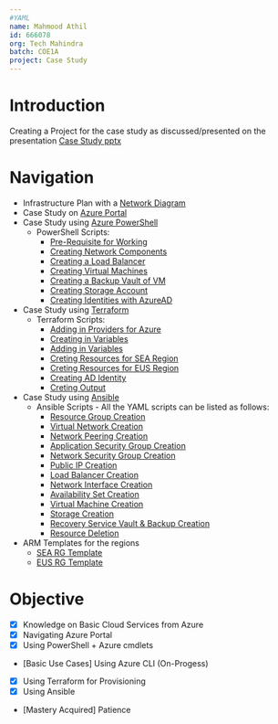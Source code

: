 ```yaml
---
#YAML
name: Mahmood Athil
id: 666078
org: Tech Mahindra
batch: COE1A
project: Case Study
---
```


# Introduction
Creating a Project for the case study as discussed/presented on the presentation [Case Study pptx](./AzureCase_TM_coe_v2.pptx)

# Navigation
- Infrastructure Plan with a [Network Diagram](./Case_Study%20Implementation.pdf)
- Case Study on [Azure Portal](./Portal/Azure%20Portal.md) 
- Case Study using [Azure PowerShell](./PowerShell/Azure%20PowerShell.md)
	- PowerShell Scripts:
		- [Pre-Requisite for Working](./PowerShell/000prerequisite.ps1)
		- [Creating Network Components](./PowerShell/001network.ps1)
		- [Creating a Load Balancer](./PowerShell/002loadbalancer.ps1)
		- [Creating Virtual Machines](./PowerShell/003virtualmachine.ps1)
		- [Creating a Backup Vault of VM](./PowerShell/004backup.ps1)
		- [Creating Storage Account](./PowerShell/005storage.ps1)
		- [Creating Identities with AzureAD](./PowerShell/006identity.ps1)
- Case Study using [Terraform](./Terraform/Terraform.md)
	- Terraform Scripts:
		- [Adding in Providers for Azure](./Terraform/provider.tf)
		- [Creating in Variables](./Terraform/variables.tf)
		- [Adding in Variables](./Terraform/terraform.tfvars)
		- [Creting Resources for SEA Region](./Terraform/main_sea.tf)
		- [Creting Resources for EUS Region](./Terraform/main_eus.tf)
		- [Creating AD Identity](./Terraform/ad_identity.tf)
		- [Creting Output](./Terraform/output.tf)
- Case Study using [Ansible](../Ansible/Ansible.md)
	- Ansible Scripts - All the YAML scripts can be listed as follows:
		- [Resource Group Creation](Ansible/playbook_01rg.yaml)
		- [Virtual Network Creation](Ansible/playbook_02anetwork.yaml)
		- [Network Peering Creation](Ansible/playbook_02bpeer.yaml)
		- [Application Security Group Creation](Ansible/playbook_03asg.yaml)
		- [Network Security Group Creation](Ansible/playbook_04nsg.yaml)
		- [Public IP Creation](Ansible/playbook_05pubip.yaml)
		- [Load Balancer Creation](Ansible/playbook_06lb.yaml)
		- [Network Interface Creation](Ansible/playbook_07nic.yaml)
		- [Availability Set Creation](Ansible/playbook_08avs.yaml)
		- [Virtual Machine Creation](Ansible/playbook_09vm.yaml)
		- [Storage Creation](Ansible/playbook_10strg.yaml)
		- [Recovery Service Vault & Backup Creation](Ansible/playbook_11bkp.yaml)
		- [Resource Deletion](Ansible/playbook_12del.yaml)
- ARM Templates for the regions
	- [SEA RG Template](ARM%20Template/sea_rg/template.json)
	- [EUS RG Template](ARM%20Template/eus_rg/template.json)


# Objective
- [x] Knowledge on Basic Cloud Services from Azure
- [x] Navigating Azure Portal
- [x] Using PowerShell + Azure cmdlets
- [Basic Use Cases] Using Azure CLI (On-Progess)
- [x] Using Terraform for Provisioning
- [x] Using Ansible
- [Mastery Acquired] Patience